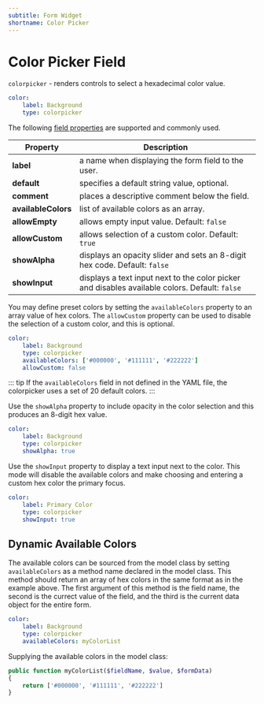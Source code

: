 ```yaml
---
subtitle: Form Widget
shortname: Color Picker
---
```

# Color Picker Field

`colorpicker` - renders controls to select a hexadecimal color value.

```yaml
color:
    label: Background
    type: colorpicker
```

The following [field properties](../form-fields.md) are supported and commonly used.

Property | Description
------------- | -------------
**label** | a name when displaying the form field to the user.
**default** | specifies a default string value, optional.
**comment** | places a descriptive comment below the field.
**availableColors** | list of available colors as an array.
**allowEmpty** | allows empty input value. Default: `false`
**allowCustom** | allows selection of a custom color. Default: `true`
**showAlpha** | displays an opacity slider and sets an 8-digit hex code. Default: `false`
**showInput** | displays a text input next to the color picker and disables available colors. Default: `false`

You may define preset colors by setting the `availableColors` property to an array value of hex colors. The `allowCustom` property can be used to disable the selection of a custom color, and this is optional.

```yaml
color:
    label: Background
    type: colorpicker
    availableColors: ['#000000', '#111111', '#222222']
    allowCustom: false
```

::: tip
If the `availableColors` field in not defined in the YAML file, the colorpicker uses a set of 20 default colors.
:::

Use the `showAlpha` property to include opacity in the color selection and this produces an 8-digit hex value.

```yaml
color:
    label: Background
    type: colorpicker
    showAlpha: true
```

Use the `showInput` property to display a text input next to the color. This mode will disable the available colors and make choosing and entering a custom hex color the primary focus.

```yaml
color:
    label: Primary Color
    type: colorpicker
    showInput: true
```

## Dynamic Available Colors

The available colors can be sourced from the model class by setting `availableColors` as a method name declared in the model class. This method should return an array of hex colors in the same format as in the example above. The first argument of this method is the field name, the second is the currect value of the field, and the third is the current data object for the entire form.

```yaml
color:
    label: Background
    type: colorpicker
    availableColors: myColorList
```

Supplying the available colors in the model class:

```php
public function myColorList($fieldName, $value, $formData)
{
    return ['#000000', '#111111', '#222222']
}
```
